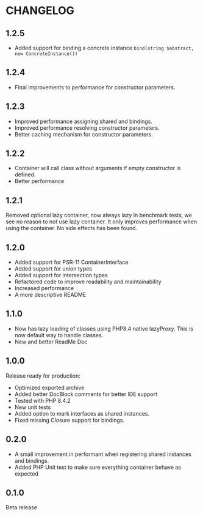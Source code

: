 CHANGELOG
=========

1.2.5
---

- Added support for binding a concrete instance `bind(string $abstract, new ConcreteInstance())`

1.2.4
---

- Final improvements to performance for constructor parameters.

1.2.3
---

- Improved performance assigning shared and bindings.
- Improved performance resolving constructor parameters.
- Better caching mechanism for constructor parameters.

1.2.2
---

- Container will call class without arguments if empty constructor is defined.
- Better performance

1.2.1
---
Removed optional lazy container, now always lazy In benchmark tests, we see no reason to not use lazy container. It only
improves performance when using the container. No side effects has been found.

1.2.0
---

* Added support for PSR-11 ContainerInterface
* Added support for union types
* Added support for intersection types
* Refactored code to improve readability and maintainability
* Increased performance
* A more descriptive README

1.1.0
---

* Now has lazy loading of classes using PHP8.4 native lazyProxy. This is now default way to handle classes.
* New and better ReadMe Doc

1.0.0
---
Release ready for production:

* Optimized exported archive
* Added better DocBlock comments for better IDE support
* Tested with PHP 8.4.2
* New unit tests
* Added option to mark interfaces as shared instances.
* Fixed missing Closure support for bindings.

0.2.0
---

- A small improvement in performant when registering shared instances and bindings.
- Added PHP Unit test to make sure everything container behave as expected

0.1.0
---
Beta release